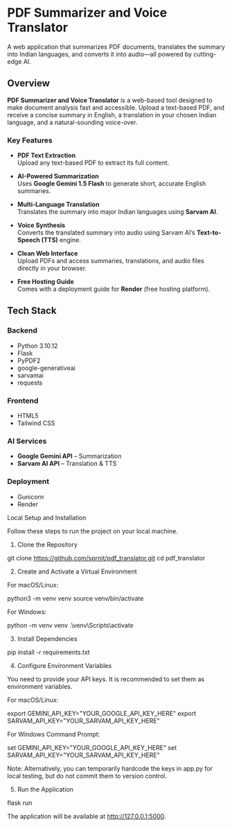 # PDF Summarizer and Voice Translator

A web application that summarizes PDF documents, translates the summary into Indian languages, and converts it into audio—all powered by cutting-edge AI.

## Overview

**PDF Summarizer and Voice Translator** is a web-based tool designed to make document analysis fast and accessible. Upload a text-based PDF, and receive a concise summary in English, a translation in your chosen Indian language, and a natural-sounding voice-over.

### Key Features

- **PDF Text Extraction**  
  Upload any text-based PDF to extract its full content.

- **AI-Powered Summarization**  
  Uses **Google Gemini 1.5 Flash** to generate short, accurate English summaries.

- **Multi-Language Translation**  
  Translates the summary into major Indian languages using **Sarvam AI**.

- **Voice Synthesis**  
  Converts the translated summary into audio using Sarvam AI’s **Text-to-Speech (TTS)** engine.

- **Clean Web Interface**  
  Upload PDFs and access summaries, translations, and audio files directly in your browser.

- **Free Hosting Guide**  
  Comes with a deployment guide for **Render** (free hosting platform).


## Tech Stack

### Backend
- Python 3.10.12
- Flask
- PyPDF2
- google-generativeai
- sarvamai
- requests

### Frontend
- HTML5
- Tailwind CSS

### AI Services
- **Google Gemini API** – Summarization  
- **Sarvam AI API** – Translation & TTS

### Deployment
- Gunicorn
- Render

Local Setup and Installation

Follow these steps to run the project on your local machine.

1. Clone the Repository

git clone https://github.com/sprnjt/pdf_translator.git
cd pdf_translator


2. Create and Activate a Virtual Environment

For macOS/Linux:

python3 -m venv venv
source venv/bin/activate


For Windows:

python -m venv venv
.\venv\Scripts\activate


3. Install Dependencies

pip install -r requirements.txt


4. Configure Environment Variables

You need to provide your API keys. It is recommended to set them as environment variables.

For macOS/Linux:

export GEMINI_API_KEY="YOUR_GOOGLE_API_KEY_HERE"
export SARVAM_API_KEY="YOUR_SARVAM_API_KEY_HERE"


For Windows Command Prompt:

set GEMINI_API_KEY="YOUR_GOOGLE_API_KEY_HERE"
set SARVAM_API_KEY="YOUR_SARVAM_API_KEY_HERE"


Note: Alternatively, you can temporarily hardcode the keys in app.py for local testing, but do not commit them to version control.

5. Run the Application

flask run


The application will be available at http://127.0.0.1:5000.
